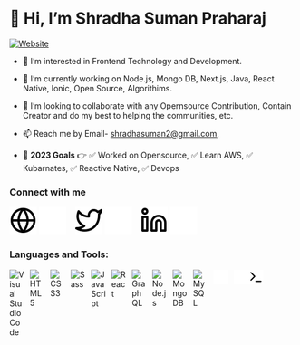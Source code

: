 
# 👋 Hi, I’m Shradha Suman Praharaj

[![Website](https://my-name-is-shradha.vercel.app/_next/image?url=%2FSSP-full.png&w=384&q=75)](https://my-name-is-shradha.vercel.app/)

- 👀 I’m interested in Frontend Technology and Development.
- 🌱 I’m currently working on Node.js, Mongo DB, Next.js, Java, React Native, Ionic, Open Source, Algorithims.
- 💞️ I’m looking to collaborate with any Opernsource Contribution, Contain Creator and do my best to helping the communities, etc.
- 📫 Reach me by Email- shradhasuman2@gmail.com,

- 🧠 **2023 Goals** 👉
      ✅ Worked on Opensource,
      ✅ Learn AWS,
      ✅ Kubarnates,
      ✅ Reactive Native,
      ✅ Devops
  
### Connect with me

[![website](./img/globe-light.svg)](https://my-name-is-shradha.vercel.app/)
[![website](./img/globe-dark.svg)](https://my-name-is-shradha.vercel.app/)
&nbsp;&nbsp;
[![website](./img/twitter-light.svg)](https://twitter.com/shradhasuman21)
[![website](./img/twitter-dark.svg)](https://twitter.com/shradhasuman21)
&nbsp;&nbsp;
[![website](./img/linkedin-light.svg)](https://www.linkedin.com/in/shradha-suman-praharaj-b32a7a146)
[![website](./img/linkedin-dark.svg)](https://www.linkedin.com/in/shradha-suman-praharaj-b32a7a146)


### Languages and Tools:
<img align="left" alt="Visual Studio Code" width="26px" src="https://cdn.jsdelivr.net/gh/devicons/devicon/icons/vscode/vscode-original.svg" style="padding-right:10px;" />
<img align="left" alt="HTML5" width="26px" src="https://cdn.jsdelivr.net/gh/devicons/devicon/icons/html5/html5-original.svg" style="padding-right:10px;" />
<img align="left" alt="CSS3" width="26px" src="https://cdn.jsdelivr.net/gh/devicons/devicon/icons/css3/css3-original.svg" style="padding-right:10px;" />
<img align="left" alt="Sass" width="26px" src="https://cdn.jsdelivr.net/gh/devicons/devicon/icons/sass/sass-original.svg" style="padding-right:10px;" />
<img align="left" alt="JavaScript" width="26px" src="https://cdn.jsdelivr.net/gh/devicons/devicon/icons/javascript/javascript-original.svg" style="padding-right:10px;" />
<img align="left" alt="React" width="26px" src="https://cdn.jsdelivr.net/gh/devicons/devicon/icons/react/react-original.svg" style="padding-right:10px;" />
<img align="left" alt="GraphQL" width="26px" src="https://cdn.jsdelivr.net/gh/devicons/devicon/icons/graphql/graphql-plain.svg" style="padding-right:10px;" />
<img align="left" alt="Node.js" width="26px" src="https://cdn.jsdelivr.net/gh/devicons/devicon/icons/nodejs/nodejs-original.svg" style="padding-right:10px;" />
<img align="left" alt="MongoDB" width="26px" src="https://cdn.jsdelivr.net/gh/devicons/devicon/icons/mongodb/mongodb-original.svg" style="padding-right:10px;" />
<img align="left" alt="MySQL" width="26px" src="https://cdn.jsdelivr.net/gh/devicons/devicon/icons/mysql/mysql-original.svg" style="padding-right:10px;" />
<img align="left" alt="Git" width="26px" src="./img/git.png" style="padding-right:10px;" />
<img align="left" alt="Terminal" width="26px" src="./img/terminal-dark.svg" />
<img align="left" alt="Terminal" width="26px" src="./img/terminal-light.svg" />